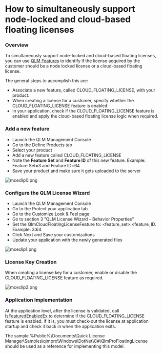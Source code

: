 # How to simultaneously support node-locked and cloud-based floating licenses

### Overview

To simultaneously support node-locked and cloud-based floating licenses, you can use [QLM Features](../../how-to/qlm-features.md) to identify if the license acquired by the customer should be a node locked license or a cloud-based floating license.

The general steps to accomplish this are:

* Associate a new feature, called CLOUD\_FLOATING\_LICENSE, with your product.
* When creating a license for a customer, specify whether the CLOUD\_FLOATING\_LICENSE feature is enabled
* In your application, check if the CLOUD\_FLOATING\_LICENSE feature is enabled and apply the cloud-based floating license logic when required.

### Add a new feature

* Launch the QLM Management Console
* Go to the Define Products tab
* Select your product
* Add a new feature called CLOUD\_FLOATING\_LICENSE
* Note the **Feature Set** and **Feature ID** of this new feature. Example: Feature Set=3 and Feature ID=64
* Save your product and make sure it gets uploaded to the server

![mceclip0.png](https://support.soraco.co/hc/article\_attachments/4408158103060/mceclip0.png)

### Configure the QLM License Wizard

* Launch the QLM Management Console
* Go to the Protect your application tab
* Go to the Customize Look & Feel page
* Go to section 3 "QLM License Wizard - Behavior Properties"
* Set the QlmCloudFloatingLicenseFeature to: \<feature\_set>:\<feature\_ID. Example: 3:64
* Click Next and Save your customizations
* Update your application with the newly generated files

![mceclip1.png](https://support.soraco.co/hc/article\_attachments/4408158145172/mceclip1.png)

### License Key Creation

When creating a license key for a customer, enable or disable the CLOUD\_FLOATING\_LICENSE feature as required.

![mceclip2.png](https://support.soraco.co/hc/article\_attachments/4408165800596/mceclip2.png)

&#x20;

### Application Implementation

At the application level, after the license is validated, call [IsFeaturedEnabledEx ](../../api-reference/.net-api/qlmlicense/client-side-methods/isfeatureenabledex-1.md)to determine if the CLOUD\_FLOATING\_LICENSE  feature is enabled. If it is, you must check-out the license at application startup and check it back in when the application exits.

The sample %Public%\Documents\Quick License Manager\Samples\qlmpro\Windows\DotNet\C#\QlmProFloatingLicense should be used as a reference for implementing this model.
